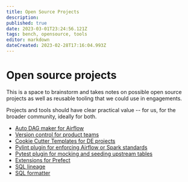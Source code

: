 ```yaml
---
title: Open Source Projects
description: 
published: true
date: 2023-03-01T23:24:56.121Z
tags: bench, opensource, tools
editor: markdown
dateCreated: 2023-02-28T17:16:04.993Z
---
```


# Open source projects
This is a space to brainstorm and takes notes on possible open source projects as well as reusable tooling that we could use in engagements.

Projects and tools should have clear practical value -- for us, for the broader community, ideally for both.

- [Auto DAG maker for Airflow](/bench/open-source-projects/auto-dag-maker)
- [Version control for product teams](/bench/open-source-projects/product-version-control)
- [Cookie Cutter Templates for DE projects](/bench/open-source-projects/cookie-cutter-templates)
- [Pylint plugin for enforcing Airflow or Spark standards](/bench/open-source-projects/pylint-plugin)
- [Pytest plugin for mocking and seeding upstream tables](/bench/open-source-projects/pytest-plugin)
- [Extensions for Prefect](/bench/open-source-projects/prefect-extensions)
- [SQL lineage](/bench/open-source-projects/sql-lineage)
- [SQL formatter](/bench/open-source-projects/sql-formatter)


